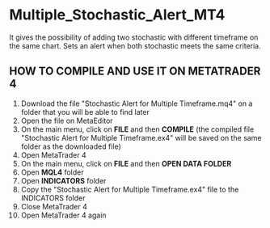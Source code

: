 # Multiple_Stochastic_Alert_MT4

It gives the possibility of adding two stochastic with different timeframe on the same chart.
Sets an alert when both stochastic meets the same criteria.

## HOW TO COMPILE AND USE IT ON METATRADER 4

1. Download the file "Stochastic Alert for Multiple Timeframe.mq4" on a folder that you will be able to find later
2. Open the file on MetaEditor
3. On the main menu, click on **FILE** and then **COMPILE** (the compiled file "Stochastic Alert for Multiple Timeframe.ex4" will be saved on the same folder as the downloaded file)
4. Open MetaTrader 4
5. On the main menu, click on **FILE** and then **OPEN DATA FOLDER**
7. Open **MQL4** folder
8. Open **INDICATORS** folder
9. Copy the "Stochastic Alert for Multiple Timeframe.ex4" file to the INDICATORS folder
10. Close MetaTrader 4
11. Open MetaTrader 4 again
